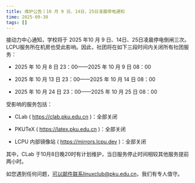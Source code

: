 ```yaml
---
title: 维护公告丨10 月 9 日、14日、25日凌晨停电通知
time: 2025-09-30
tags: []
---
```


接动力中心通知，学校将于 2025 年10 月 9 日、14日、25日凌晨停电倒闸三次。LCPU服务所在机房也受此影响。因此，社团将在如下三段时间内关闭所有社团服务：

*   2025 年 10 月 8 日 23：00——2025 年 10 月 9 日 08：00
    
*   2025 年 10 月 13 日 23：00——2025 年 10 月 14 日 08：00
    
*   2025 年 10 月 24 日 23：00——2025 年 10 月 25 日 08：00
    

受影响的服务包括：

*   CLab ( https://clab.pku.edu.cn )：全部关闭
    
*   PKUTeX ( https://latex.pku.edu.cn )：全部关闭
    
*   LCPU 内部镜像站 ( https://mirrors.lcpu.dev )：全部关闭
    

  

其中，CLab 于10月8日晚20时有计划维护，当日服务停止时间相较其他服务提前两小时。

  

如您遇到任何问题，可以邮件联系linuxclub@pku.edu.cn，我们有专人值守。
